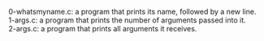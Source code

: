 0-whatsmyname.c: a program that prints its name, followed by a new line.
<br>1-args.c: a program that prints the number of arguments passed into it.
<br>2-args.c: a program that prints all arguments it receives.
